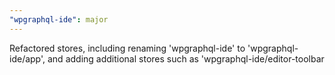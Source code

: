 ```yaml
---
"wpgraphql-ide": major
---
```


Refactored stores, including renaming 'wpgraphql-ide' to 'wpgraphql-ide/app', and adding additional stores such as 'wpgraphql-ide/editor-toolbar
